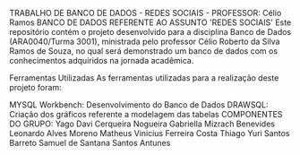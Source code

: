 TRABALHO DE BANCO DE DADOS - REDES SOCIAIS - PROFESSOR: Célio Ramos
BANCO DE DADOS REFERENTE AO ASSUNTO 'REDES SOCIAIS'
Este repositório contém o projeto desenvolvido para a disciplina Banco de Dados (ARA0040/Turma 3001), ministrada pelo professor Célio Roberto da Silva Ramos de Souza, no qual será demonstrado um banco de dados com os conhecimentos adquiridos na jornada acadêmica.

Ferramentas Utilizadas
As ferramentas utilizadas para a realização deste projeto foram:

MYSQL Workbench: Desenvolvimento do Banco de Dados
DRAWSQL: Criação dos gráficos referente a modelagem das tabelas
COMPONENTES DO GRUPO:
Yago Davi Cerqueira Nogueira
Gabriella Mizrach Benevides
Leonardo Alves Moreno
Matheus Vinicius Ferreira Costa
Thiago Yuri Santos Barreto
Samuel de Santana Santos Antunes
